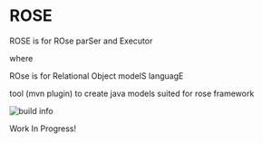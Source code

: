 # ROSE

ROSE is for ROse parSer and Executor

where

ROse is for Relational Object modelS languagE

tool (mvn plugin) to create java models suited for rose framework

![build info](https://api.travis-ci.org/blaszczyk/ROSE.svg?branch=master)

Work In Progress!
